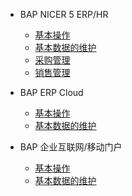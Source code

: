 * BAP NICER 5 ERP/HR

  * [基本操作](s-docs/BapNicer5/README.md)
  * [基本数据的维护](s-docs/BapNicer5/README.md)
  * [采购管理](s-docs/BapNicer5/README.md)
  * [销售管理](s-docs/BapNicer5/README.md)

* BAP ERP Cloud

  * [基本操作](s-docs/BapERPCloud/README.md)
  * [基本数据的维护](s-docs/BapERPCloud/README.md)

* BAP 企业互联网/移动门户

  * [基本操作](s-docs/BapHid/README.md)
  * [基本数据的维护](s-docs/BapHid/README.md)
